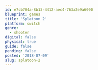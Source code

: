 ```yaml
---
id: e7cb704a-8b13-4412-aec4-763a2e9a6090
blueprint: games
title: 'Splatoon 2'
platform: switch
genre:
  - shooter
digital: false
physical: true
guide: false
pending: false
posted: '2018-07-09'
slug: splatoon-2
---
```

